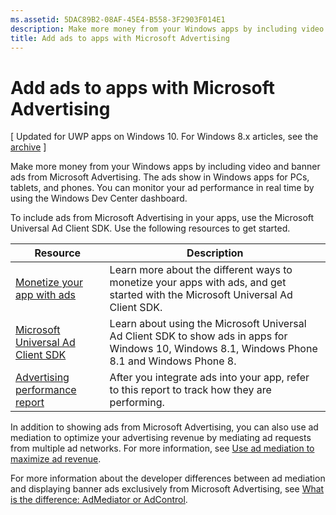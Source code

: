 ```yaml
---
ms.assetid: 5DAC89B2-08AF-45E4-B558-3F2903F014E1
description: Make more money from your Windows apps by including video and banner ads from Microsoft Advertising. The ads show in Windows apps for PCs, tablets, and phones. You can monitor your ad performance in real time by using the Windows Dev Center dashboard.
title: Add ads to apps with Microsoft Advertising
---
```


# Add ads to apps with Microsoft Advertising


\[ Updated for UWP apps on Windows 10. For Windows 8.x articles, see the [archive](http://go.microsoft.com/fwlink/p/?linkid=619132) \]

Make more money from your Windows apps by including video and banner ads from Microsoft Advertising. The ads show in Windows apps for PCs, tablets, and phones. You can monitor your ad performance in real time by using the Windows Dev Center dashboard.

To include ads from Microsoft Advertising in your apps, use the Microsoft Universal Ad Client SDK. Use the following resources to get started.

| **Resource**                                                                         | **Description**                                                                                                                                 |
|--------------------------------------------------------------------------------------|-------------------------------------------------------------------------------------------------------------------------------------------------|
| [Monetize your app with ads]( http://go.microsoft.com/fwlink/p/?LinkId=699559)     | Learn more about the different ways to monetize your apps with ads, and get started with the Microsoft Universal Ad Client SDK.                 |
| [Microsoft Universal Ad Client SDK](http://go.microsoft.com/fwlink/p/?LinkId=619606) | Learn about using the Microsoft Universal Ad Client SDK to show ads in apps for Windows 10, Windows 8.1, Windows Phone 8.1 and Windows Phone 8. |
| [Advertising performance report](https://msdn.microsoft.com/library/windows/apps/mt186436)           | After you integrate ads into your app, refer to this report to track how they are performing.                                                   |

 

In addition to showing ads from Microsoft Advertising, you can also use ad mediation to optimize your advertising revenue by mediating ad requests from multiple ad networks. For more information, see [Use ad mediation to maximize ad revenue](use-ad-mediation-to-maximize-revenue.md).

For more information about the developer differences between ad mediation and displaying banner ads exclusively from Microsoft Advertising, see [What is the difference: AdMediator or AdControl](https://msdn.microsoft.com/library/mt463352.aspx).

 

 



<!--HONumber=Mar16_HO1-->
